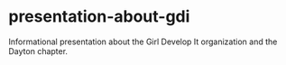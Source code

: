presentation-about-gdi
======================

Informational presentation about the Girl Develop It organization and the Dayton chapter. 
